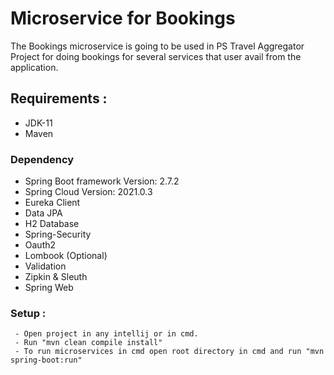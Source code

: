 # Microservice for Bookings 

The Bookings microservice is going to be used in PS Travel Aggregator Project
for doing bookings for several services that user avail from the application.

## **Requirements :**  
* JDK-11
* Maven
### Dependency
* Spring Boot framework Version: 2.7.2
* Spring Cloud Version: 2021.0.3
* Eureka Client
* Data JPA
* H2 Database
* Spring-Security
* Oauth2
* Lombook (Optional)
* Validation
* Zipkin & Sleuth
* Spring Web

### Setup :
     - Open project in any intellij or in cmd.
     - Run "mvn clean compile install"
     - To run microservices in cmd open root directory in cmd and run "mvn spring-boot:run"


           


